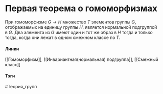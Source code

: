 # Первая теорема о гомоморфизмах
При гомоморфизме $G\to H$ множество $T$ элементов группы $G$, отображаемых на единицу группы $H$, является нормальной подгруппой в $G$. Два элемента из $G$ имеют один и тот же образ в $H$ тогда и только тогда, когда они лежат в одном смежном классе по $T$.

#### Линки 
[[Гомоморфизм]],
[[Инвариантная(нормальная) подгруппа]],
[[Смежный класс]]
#### Тэги 
 #Теория_групп